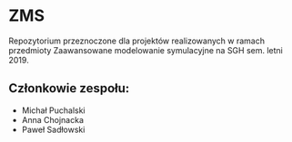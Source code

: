 # ZMS

Repozytorium przeznoczone dla projektów realizowanych w ramach przedmioty Zaawansowane modelowanie symulacyjne na SGH sem. letni 2019.

## Członkowie zespołu:
* Michał Puchalski
* Anna Chojnacka
* Paweł Sadłowski

